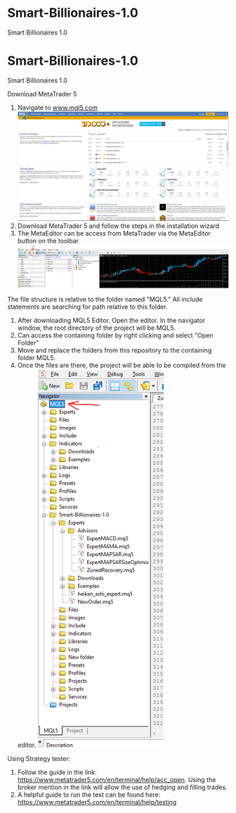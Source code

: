 # Smart-Billionaires-1.0
Smart Billionaires 1.0

# Smart-Billionaires-1.0
Smart Billionaires 1.0

Download MetaTrader 5

1. Navigate to www.mql5.com
![Home](./Images/MQL5_Home.png)
2. Download MetaTrader 5 and follow the steps in the installation wizard
3. The MetaEditor can be access from MetaTrader via the MetaEditor button on the toolbar
![Metabutton](./Images/Locate_MetaEditor.png)

The file structure is relative to the folder named "MQL5." All include statements are searching for path relative to this folder.
1. After downloading MQL5 Editor. Open the editor. In the navigator window, the root directory of the project will be MQL5. 
2. Can access the containing folder by right clicking and select "Open Folder"
3. Move and replace the folders from this repository to the containing folder MQL5. 
4. Once the files are there, the project will be able to be compiled from the editor.
![MetaEditor](./Images/MetaEditor.png)

Using Strategy tester:
1. Follow the guide in the link: https://www.metatrader5.com/en/terminal/help/acc_open. Using the broker mention in the link will allow the use of hedging and filling trades.
2. A helpful guide to run the test can be found here: https://www.metatrader5.com/en/terminal/help/testing



